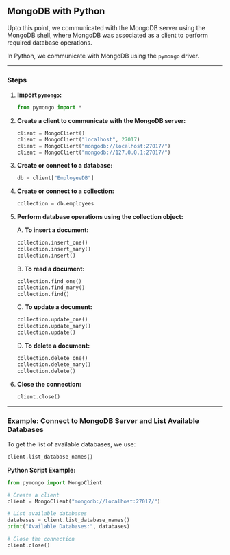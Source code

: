 
## MongoDB with Python

Upto this point, we communicated with the MongoDB server using the MongoDB shell, where MongoDB was associated as a client to perform required database operations.

In Python, we communicate with MongoDB using the `pymongo` driver.

---

### Steps

1. **Import `pymongo`:**
   ```python
   from pymongo import *
   ```

2. **Create a client to communicate with the MongoDB server:**
   ```python
   client = MongoClient()
   client = MongoClient("localhost", 27017)
   client = MongoClient("mongodb://localhost:27017/")
   client = MongoClient("mongodb://127.0.0.1:27017/")
   ```

3. **Create or connect to a database:**
   ```python
   db = client["EmployeeDB"]
   ```

4. **Create or connect to a collection:**
   ```python
   collection = db.employees
   ```

5. **Perform database operations using the collection object:**

   A. **To insert a document:**
   ```python
   collection.insert_one()
   collection.insert_many()
   collection.insert()
   ```

   B. **To read a document:**
   ```python
   collection.find_one()
   collection.find_many()
   collection.find()
   ```

   C. **To update a document:**
   ```python
   collection.update_one()
   collection.update_many()
   collection.update()
   ```

   D. **To delete a document:**
   ```python
   collection.delete_one()
   collection.delete_many()
   collection.delete()
   ```

6. **Close the connection:**
   ```python
   client.close()
   ```

---

### Example: Connect to MongoDB Server and List Available Databases

To get the list of available databases, we use:
```python
client.list_database_names()
```

**Python Script Example:**
```python
from pymongo import MongoClient

# Create a client
client = MongoClient("mongodb://localhost:27017/")

# List available databases
databases = client.list_database_names()
print("Available Databases:", databases)

# Close the connection
client.close()
```
